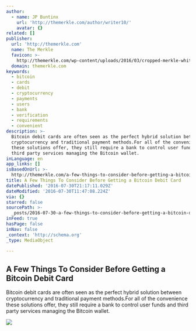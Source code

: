 ```yaml
---
author:
  - name: JP Buntinx
    url: 'http://themerkle.com/author/writer10/'
    avatar: {}
related: []
publisher:
  url: 'http://themerkle.com'
  name: The Merkle
  favicon: >-
    http://themerkle.com/wp-content/uploads/2016/03/cropped-merkle-white-1-192x192.png
  domain: themerkle.com
keywords:
  - bitcoin
  - cards
  - debit
  - cryptocurrency
  - payments
  - users
  - bank
  - verification
  - requirements
  - convenient
description: >-
  Bitcoin debit cards are often seen as the perfect hybrid solution between
  cryptocurrency and traditional payment methods.For all of the convenience
  these solutions offer, they still require a bank to control user funds and
  third party services managing the Bitcoin wallet.
inLanguage: en
app_links: []
isBasedOnUrl: >-
  http://themerkle.com/a-few-things-to-consider-before-getting-a-bitcoin-debit-card/
title: A Few Things To Consider Before Getting a Bitcoin Debit Card
datePublished: '2016-07-30T21:17:11.029Z'
dateModified: '2016-07-30T11:47:08.224Z'
via: {}
starred: false
sourcePath: >-
  _posts/2016-07-30-a-few-things-to-consider-before-getting-a-bitcoin-debit-card.md
inFeed: true
hasPage: false
inNav: false
_context: 'http://schema.org'
_type: MediaObject

---
```

<article style=""><h1>A Few Things To Consider Before Getting a Bitcoin Debit Card</h1><p>Bitcoin debit cards are often seen as the perfect hybrid solution between cryptocurrency and traditional payment methods.For all of the convenience these solutions offer, they still require a bank to control user funds and third party services managing the Bitcoin wallet.</p><img src="http://themerkle.com/wp-content/uploads/2016/07/shutterstock_314146913.jpg" /></article>